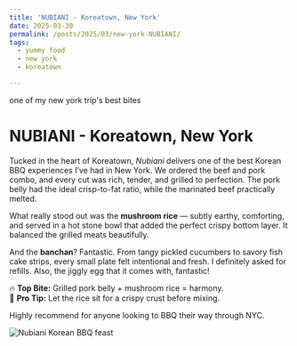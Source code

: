 ```yaml
---
title: 'NUBIANI - Koreatown, New York'
date: 2025-03-30
permalink: /posts/2025/03/new-york-NUBIANI/
tags:
  - yummy food
  - new york
  - koreatown

---
```

one of my new york trip's best bites

NUBIANI - Koreatown, New York
======

Tucked in the heart of Koreatown, *Nubiani* delivers one of the best Korean BBQ experiences I’ve had in New York. We ordered the beef and pork combo, and every cut was rich, tender, and grilled to perfection. The pork belly had the ideal crisp-to-fat ratio, while the marinated beef practically melted.

What really stood out was the **mushroom rice** — subtly earthy, comforting, and served in a hot stone bowl that added the perfect crispy bottom layer. It balanced the grilled meats beautifully.

And the **banchan**? Fantastic. From tangy pickled cucumbers to savory fish cake strips, every small plate felt intentional and fresh. I definitely asked for refills. Also, the jiggly egg that it comes with, fantastic!

🔥 **Top Bite:** Grilled pork belly + mushroom rice = harmony.  
🥢 **Pro Tip:** Let the rice sit for a crispy crust before mixing.

Highly recommend for anyone looking to BBQ their way through NYC.

![Nubiani Korean BBQ feast](/images/kbbq.jpg)